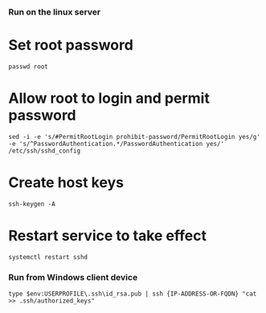
### Run on the linux server 

# Set root password 
`passwd root`

# Allow root to login and permit password
`sed -i -e 's/#PermitRootLogin prohibit-password/PermitRootLogin yes/g' -e 's/^PasswordAuthentication.*/PasswordAuthentication yes/' /etc/ssh/sshd_config`

# Create host keys 
`ssh-keygen -A`

# Restart service to take effect
`systemctl restart sshd`

### Run from Windows client device 

`type $env:USERPROFILE\.ssh\id_rsa.pub | ssh {IP-ADDRESS-OR-FQDN} "cat >> .ssh/authorized_keys"`
